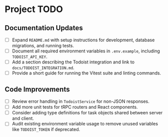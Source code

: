 # Project TODO

## Documentation Updates
- [ ] Expand `README.md` with setup instructions for development, database migrations, and running tests.
- [ ] Document all required environment variables in `.env.example`, including `TODOIST_API_KEY`.
- [ ] Add a section describing the Todoist integration and link to `docs/TODOIST_INTEGRATION.md`.
- [ ] Provide a short guide for running the Vitest suite and linting commands.

## Code Improvements
- [ ] Review error handling in `TodoistService` for non-JSON responses.
- [ ] Add more unit tests for tRPC routers and React components.
- [ ] Consider adding type definitions for task objects shared between server and client.
- [ ] Audit existing environment variable usage to remove unused variables like `TODOIST_TOKEN` if deprecated.